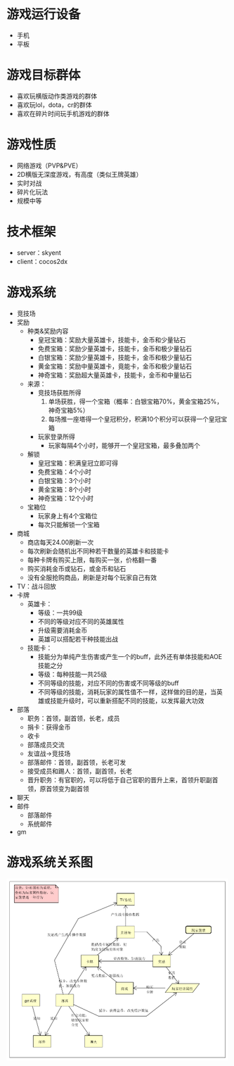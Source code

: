 # 游戏运行设备
* 手机
* 平板

# 游戏目标群体
* 喜欢玩横版动作类游戏的群体
* 喜欢玩lol，dota，cr的群体
* 喜欢在碎片时间玩手机游戏的群体

# 游戏性质
* 网络游戏（PVP&PVE）
* 2D横版无深度游戏，有高度（类似王牌英雄）
* 实时对战
* 碎片化玩法
* 规模中等

# 技术框架
* server：skyent
* client：cocos2dx

# 游戏系统
* 竞技场
* 奖励
    * 种类&奖励内容
        * 皇冠宝箱：奖励大量英雄卡，技能卡，金币和少量钻石
        * 免费宝箱：奖励少量英雄卡，技能卡，金币和极少量钻石
        * 白银宝箱：奖励少量英雄卡，技能卡，金币和极少量钻石
        * 黄金宝箱：奖励中量英雄卡，竟能卡，金币和极少量钻石
        * 神奇宝箱：奖励超大量英雄卡，技能卡，金币和中量钻石
    * 来源：
        * 竞技场获胜所得
            1. 单场获胜，得一个宝箱（概率：白银宝箱70%，黄金宝箱25%，神奇宝箱5%）
            2. 每场推一座塔得一个皇冠积分，积满10个积分可以获得一个皇冠宝箱
        * 玩家登录所得
            * 玩家每隔4个小时，能够开一个皇冠宝箱，最多叠加两个
    * 解锁
        * 皇冠宝箱：积满皇冠立即可得
        * 免费宝箱：4个小时
        * 白银宝箱：3个小时
        * 黄金宝箱：8个小时
        * 神奇宝箱：12个小时
    * 宝箱位
        * 玩家身上有4个宝箱位
        * 每次只能解锁一个宝箱
* 商城
    * 商店每天24.00刷新一次
    * 每次刷新会随机出不同种若干数量的英雄卡和技能卡
    * 每种卡牌有购买上限，每购买一张，价格翻一番
    * 购买消耗金币或钻石，或金币和钻石
    * 没有全服抢购商品，刷新是对每个玩家自己有效
* TV：战斗回放
* 卡牌
    * 英雄卡：
        * 等级：一共99级
        * 不同的等级对应不同的英雄属性
        * 升级需要消耗金币
        * 英雄可以搭配若干种技能出战
    * 技能卡：
        * 技能分为单纯产生伤害或产生一个的buff，此外还有单体技能和AOE技能之分
        * 等级：每种技能一共25级
        * 不同等级的技能，对应不同的伤害或不同等级的buff
        * 不同等级的技能，消耗玩家的属性值不一样，这样做的目的是，当英雄或技能升级时，可以重新搭配不同的技能，以发挥最大功效
* 部落
    * 职务：首领，副首领，长老，成员
    * 捐卡：获得金币
    * 收卡
    * 部落成员交流
    * 友谊战->竞技场
    * 部落邮件：首领，副首领，长老可发
    * 接受成员和踢人：首领，副首领，长老
    * 晋升职务：有官职的，可以将低于自己官职的晋升上来，首领升职副首领，原首领变为副首领
* 聊天
* 邮件
    * 部落邮件
    * 系统邮件
* gm

# 游戏系统关系图
![image](https://raw.githubusercontent.com/Manistein/Photos/master/IndenpentProject/GreatFighter/SystemRelationShip.png)